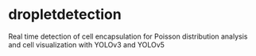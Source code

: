 # dropletdetection
Real time detection of cell encapsulation for Poisson distribution analysis and cell visualization with YOLOv3 and YOLOv5
